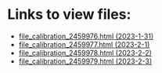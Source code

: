# Links to view files:

* [file_calibration_2459976.html (2023-1-31)](https://htmlpreview.github.io/?https://github.com/HERA-Team/H6C_Notebooks_2/blob/main/file_calibration/file_calibration_2459976.html)
* [file_calibration_2459977.html (2023-2-1)](https://htmlpreview.github.io/?https://github.com/HERA-Team/H6C_Notebooks_2/blob/main/file_calibration/file_calibration_2459977.html)
* [file_calibration_2459978.html (2023-2-2)](https://htmlpreview.github.io/?https://github.com/HERA-Team/H6C_Notebooks_2/blob/main/file_calibration/file_calibration_2459978.html)
* [file_calibration_2459979.html (2023-2-3)](https://htmlpreview.github.io/?https://github.com/HERA-Team/H6C_Notebooks_2/blob/main/file_calibration/file_calibration_2459979.html)